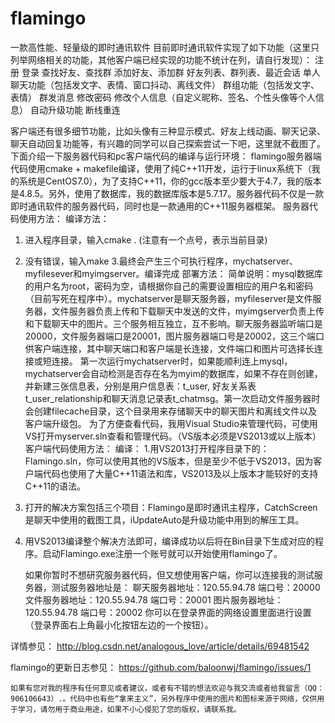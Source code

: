 # flamingo
一款高性能、轻量级的即时通讯软件
目前即时通讯软件实现了如下功能（这里只列举网络相关的功能，其他客户端已经实现的功能不统计在列，请自行发现）：
注册
登录
查找好友、查找群
添加好友、添加群
好友列表、群列表、最近会话
单人聊天功能（包括发文字、表情、窗口抖动、离线文件）
群组功能（包括发文字、表情）
群发消息
修改密码
修改个人信息（自定义昵称、签名、个性头像等个人信息）
自动升级功能
断线重连
	
客户端还有很多细节功能，比如头像有三种显示模式、好友上线动画、聊天记录、聊天自动回复功能等，有兴趣的同学可以自己探索尝试一下吧，这里就不截图了。
下面介绍一下服务器代码和pc客户端代码的编译与运行环境：
flamingo服务器端代码使用cmake + makefile编译，使用了纯C++11开发，运行于linux系统下（我的系统是CentOS7.0），为了支持C++11，你的gcc版本至少要大于4.7，我的版本是4.8.5。另外，使用了数据库，我的数据库版本是5.7.17。服务器代码不仅是一款即时通讯软件的服务器代码，同时也是一款通用的C++11服务器框架。
服务器代码使用方法：
编译方法：
1. 进入程序目录，输入cmake . (注意有一个点号，表示当前目录)
2. 没有错误，输入make
3.最终会产生三个可执行程序，mychatserver、myfilesever和myimgserver。编译完成
部署方法：
简单说明：mysql数据库的用户名为root，密码为空，请根据你自己的需要设置相应的用户名和密码（目前写死在程序中）。mychatserver是聊天服务器，myfileserver是文件服务器，文件服务器负责上传和下载聊天中发送的文件，myimgserver负责上传和下载聊天中的图片。三个服务相互独立，互不影响。聊天服务器监听端口是20000，文件服务器端口是20001，图片服务器端口号是20002，这三个端口供客户端连接，其中聊天端口和客户端是长连接，文件端口和图片可选择长连接或短连接。
       第一次运行mychatserver时，如果能顺利连上mysql，mychatserver会自动检测是否存在名为myim的数据库，如果不存在则创建，并新建三张信息表，分别是用户信息表：t_user, 好友关系表t_user_relationship和聊天消息记录表t_chatmsg。第一次启动文件服务器时会创建filecache目录，这个目录用来存储聊天中的聊天图片和离线文件以及客户端升级包。
    为了方便查看代码，我用Visual Studio来管理代码，可使用VS打开myserver.sln查看和管理代码。（VS版本必须是VS2013或以上版本）
客户端代码使用方法：
编译：
1.用VS2013打开程序目录下的：Flamingo.sln，你可以使用其他的VS版本，但是至少不低于VS2013，因为客户端代码也使用了大量C++11语法和库，VS2013及以上版本才能较好的支持C++11的语法。
2. 打开的解决方案包括三个项目：Flamingo是即时通讯主程序，CatchScreen是聊天中使用的截图工具，iUpdateAuto是升级功能中用到的解压工具。
3. 用VS2013编译整个解决方法即可，编译成功以后将在Bin目录下生成对应的程序。启动Flamingo.exe注册一个账号就可以开始使用flamingo了。

    如果你暂时不想研究服务器代码，但又想使用客户端，你可以连接我的测试服务器，测试服务器地址是：
聊天服务器地址：120.55.94.78 端口号：20000
文件服务器地址：120.55.94.78 端口号：20001
图片服务器地址：120.55.94.78 端口号：20002
你可以在登录界面的网络设置里面进行设置（登录界面右上角最小化按钮左边的一个按钮）。

详情参见： http://blog.csdn.net/analogous_love/article/details/69481542

flamingo的更新日志参见：
https://github.com/baloonwj/flamingo/issues/1

    如果有您对我的程序有任何意见或者建议，或者有不错的想法欢迎与我交流或者给我留言（QQ：906106643）.。代码中也有些“拿来主义”，另外程序中使用的图片和图标来源于网络，仅供用于学习，请勿用于商业用途，如果不小心侵犯了您的版权，请联系我。
        
        
